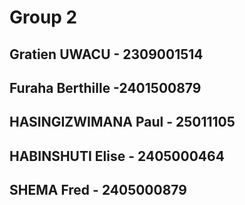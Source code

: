# Group 2
## Gratien UWACU - 2309001514
## Furaha Berthille -2401500879
## HASINGIZWIMANA Paul - 25011105
## HABINSHUTI Elise - 2405000464
## SHEMA Fred - 2405000879

